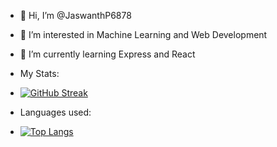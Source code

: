 - 👋 Hi, I’m @JaswanthP6878
- 👀 I’m interested in Machine Learning and Web Development
- 🌱 I’m currently learning Express and React

- My Stats:
- [![GitHub Streak](http://github-readme-streak-stats.herokuapp.com?user=JaswanthP6878)](https://git.io/streak-stats)
- Languages used:
- [![Top Langs](https://github-readme-stats.vercel.app/api/top-langs/?username=JaswanthP6878)](https://github.com/anuraghazra/github-readme-stats)
